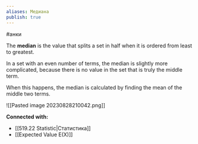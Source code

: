 ```yaml
---
aliases: Медиана
publish: true
---
```

#анки

The **median** is the value that splits a set in half when it is ordered from least to greatest.

In a set with an even number of terms, the median is slightly more complicated, because there is no value in the set that is truly the middle term.

When this happens, the median is calculated by finding the mean of the middle two terms.

![[Pasted image 20230828210042.png]]









**Connected with:**
- [[519.22 Statistic|Статистика]]
- [[Expected Value E(X)]]

